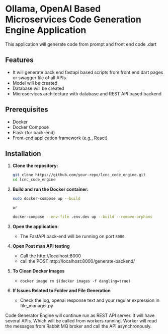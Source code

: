 
# Ollama, OpenAI Based Microservices Code Generation Engine Application

This application will generate code from prompt and front end code .dart

## Features
- It will generate back end fastapi based scripts from front end dart pages or swagger file of all APIs
- Model will be created
- Database will be created
- Microservices architecture with database and REST API based backend

## Prerequisites
- Docker
- Docker Compose
- Flask (for back-end)
- Front-end application framework (e.g., React)

## Installation

1. **Clone the repository:**
    ```bash
    git clone https://github.com/your-repo/lcnc_code_engine.git
    cd lcnc_code_engine
    ```

2. **Build and run the Docker container:**
    ```bash
    sudo docker-compose up --build

    or
    
    docker-compose --env-file .env.dev up --build --remove-orphans

    ```

4. **Open the application:**
    - The FastAPI back-end will be running on port `8000`.

5. **Open Post man API testing**
    - Call the http://localhost:8000
    - call the POST http://localhost:8000/generate-backend/

6. **To Clean Docker Images**
    - `docker image rm $(docker images -f dangling=true)`

7. **If Issues Related to Folder and File Generation**
    - Check the log, openai response text and your regular expression in file_manager.py

Code Generator Engine will continue run as REST API server. It will have several APIs. Which will be called from workers running. Worker will read the messages from Rabbit MQ broker and call the API asynchronously. 

